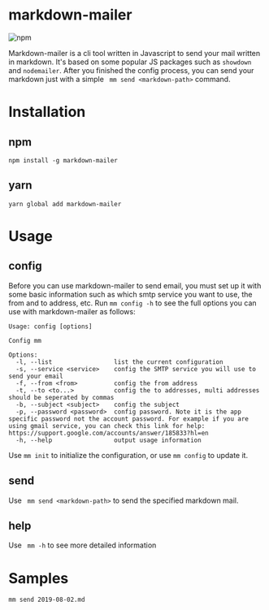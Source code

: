 # markdown-mailer

![npm](https://img.shields.io/npm/v/markdown-mailer)

Markdown-mailer is a cli tool written in Javascript to send your mail written in markdown. It's based on some popular JS packages such as ```showdown``` and ```nodemailer```. After you finished the config process, you can send your markdown just with a simple ``` mm send <markdown-path>``` command.

# Installation

## npm
```
npm install -g markdown-mailer
```

## yarn
```
yarn global add markdown-mailer
```

# Usage

## config
Before you can use markdown-mailer to send email, you must set up it with some basic information such as which smtp service you want to use, the from and to address, etc. Run ```mm config -h``` to see the full options you can use with markdown-mailer as follows:

```
Usage: config [options]

Config mm

Options:
  -l, --list                 list the current configuration
  -s, --service <service>    config the SMTP service you will use to send your email
  -f, --from <from>          config the from address
  -t, --to <to...>           config the to addresses, multi addresses should be seperated by commas
  -b, --subject <subject>    config the subject
  -p, --password <password>  config password. Note it is the app specific password not the account password. For example if you are using gmail service, you can check this link for help: https://support.google.com/accounts/answer/185833?hl=en
  -h, --help                 output usage information
```

Use ```mm init``` to initialize the configuration, or use ```mm config``` to update it.

## send

Use ``` mm send <markdown-path>``` to send the specified markdown mail.

## help

Use ``` mm -h``` to see more detailed information
# Samples

```
mm send 2019-08-02.md
```